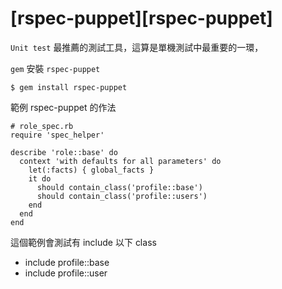 # [rspec-puppet][rspec-puppet]

`Unit test` 最推薦的測試工具，這算是單機測試中最重要的一環，

`gem` 安裝 `rspec-puppet`

```
$ gem install rspec-puppet
```

範例 rspec-puppet 的作法

```
# role_spec.rb
require 'spec_helper'

describe 'role::base' do
  context 'with defaults for all parameters' do
    let(:facts) { global_facts }
    it do
      should contain_class('profile::base')
      should contain_class('profile::users')
    end
  end
end
```

這個範例會測試有 include 以下 class

- include profile::base
- include profile::user